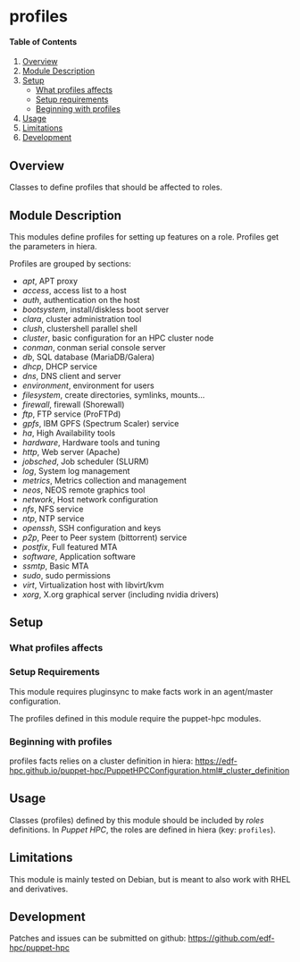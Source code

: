 # profiles

#### Table of Contents

1. [Overview](#overview)
2. [Module Description](#module-description)
3. [Setup](#setup)
    * [What profiles affects](#what-profiles-affects)
    * [Setup requirements](#setup-requirements)
    * [Beginning with profiles](#beginning-with-profiles)
4. [Usage](#usage)
5. [Limitations](#limitations)
6. [Development](#development)

## Overview

Classes to define profiles that should be affected to roles.

## Module Description

This modules define profiles for setting up features on a role. Profiles get
the parameters in hiera.

Profiles are grouped by sections:

* *apt*, APT proxy
* *access*, access list to a host
* *auth*, authentication on the host
* *bootsystem*, install/diskless boot server
* *clara*, cluster administration tool
* *clush*, clustershell parallel shell
* *cluster*, basic configuration for an HPC cluster node
* *conman*, conman serial console server
* *db*, SQL database (MariaDB/Galera)
* *dhcp*, DHCP service
* *dns*, DNS client and server
* *environment*, environment for users
* *filesystem*, create directories, symlinks, mounts...
* *firewall*, firewall (Shorewall)
* *ftp*, FTP service (ProFTPd)
* *gpfs*, IBM GPFS (Spectrum Scaler) service
* *ha*, High Availability tools
* *hardware*, Hardware tools and tuning
* *http*, Web server (Apache)
* *jobsched*, Job scheduler (SLURM)
* *log*, System log management
* *metrics*, Metrics collection and management
* *neos*, NEOS remote graphics tool
* *network*, Host network configuration
* *nfs*, NFS service
* *ntp*, NTP service
* *openssh*, SSH configuration and keys
* *p2p*, Peer to Peer system (bittorrent) service
* *postfix*, Full featured MTA
* *software*, Application software
* *ssmtp*, Basic MTA
* *sudo*, sudo permissions
* *virt*, Virtualization host with libvirt/kvm
* *xorg*, X.org graphical server (including nvidia drivers)

## Setup

### What profiles affects


### Setup Requirements

This module requires pluginsync to make facts work in an agent/master
configuration. 

The profiles defined in this module require the puppet-hpc modules.

### Beginning with profiles

profiles facts relies on a cluster definition in hiera:
https://edf-hpc.github.io/puppet-hpc/PuppetHPCConfiguration.html#_cluster_definition

## Usage

Classes (profiles) defined by this module should be included by *roles*
definitions. In *Puppet HPC*, the roles are defined in hiera (key: `profiles`).

## Limitations

This module is mainly tested on Debian, but is meant to also work with RHEL and
derivatives.

## Development

Patches and issues can be submitted on github:
https://github.com/edf-hpc/puppet-hpc
